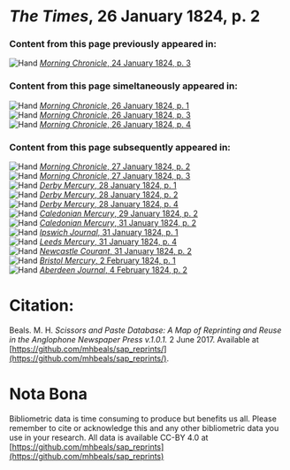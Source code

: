 # *The Times*, 26 January 1824, p. 2  
  
### Content from this page previously appeared in:  
![Hand](http://scissorsandpaste.net/wp-content/uploads/2017/06/smallhandpointer.png) [*Morning Chronicle*, 24 January 1824, p. 3](https://mhbeals.github.io/sap_html/Morning-Chronicle/Morning-Chronicle-24-January-1824-p-3)  
  
### Content from this page simeltaneously appeared in:  
![Hand](http://scissorsandpaste.net/wp-content/uploads/2017/06/smallhandpointer.png) [*Morning Chronicle*, 26 January 1824, p. 1](https://mhbeals.github.io/sap_html/Morning-Chronicle/Morning-Chronicle-26-January-1824-p-1)  
![Hand](http://scissorsandpaste.net/wp-content/uploads/2017/06/smallhandpointer.png) [*Morning Chronicle*, 26 January 1824, p. 3](https://mhbeals.github.io/sap_html/Morning-Chronicle/Morning-Chronicle-26-January-1824-p-3)  
![Hand](http://scissorsandpaste.net/wp-content/uploads/2017/06/smallhandpointer.png) [*Morning Chronicle*, 26 January 1824, p. 4](https://mhbeals.github.io/sap_html/Morning-Chronicle/Morning-Chronicle-26-January-1824-p-4)  
  
### Content from this page subsequently appeared in:  
![Hand](http://scissorsandpaste.net/wp-content/uploads/2017/06/smallhandpointer.png) [*Morning Chronicle*, 27 January 1824, p. 2](https://mhbeals.github.io/sap_html/Morning-Chronicle/Morning-Chronicle-27-January-1824-p-2)  
![Hand](http://scissorsandpaste.net/wp-content/uploads/2017/06/smallhandpointer.png) [*Morning Chronicle*, 27 January 1824, p. 3](https://mhbeals.github.io/sap_html/Morning-Chronicle/Morning-Chronicle-27-January-1824-p-3)  
![Hand](http://scissorsandpaste.net/wp-content/uploads/2017/06/smallhandpointer.png) [*Derby Mercury*, 28 January 1824, p. 1](https://mhbeals.github.io/sap_html/Derby-Mercury/Derby-Mercury-28-January-1824-p-1)  
![Hand](http://scissorsandpaste.net/wp-content/uploads/2017/06/smallhandpointer.png) [*Derby Mercury*, 28 January 1824, p. 2](https://mhbeals.github.io/sap_html/Derby-Mercury/Derby-Mercury-28-January-1824-p-2)  
![Hand](http://scissorsandpaste.net/wp-content/uploads/2017/06/smallhandpointer.png) [*Derby Mercury*, 28 January 1824, p. 4](https://mhbeals.github.io/sap_html/Derby-Mercury/Derby-Mercury-28-January-1824-p-4)  
![Hand](http://scissorsandpaste.net/wp-content/uploads/2017/06/smallhandpointer.png) [*Caledonian Mercury*, 29 January 1824, p. 2](https://mhbeals.github.io/sap_html/Caledonian-Mercury/Caledonian-Mercury-29-January-1824-p-2)  
![Hand](http://scissorsandpaste.net/wp-content/uploads/2017/06/smallhandpointer.png) [*Caledonian Mercury*, 31 January 1824, p. 2](https://mhbeals.github.io/sap_html/Caledonian-Mercury/Caledonian-Mercury-31-January-1824-p-2)  
![Hand](http://scissorsandpaste.net/wp-content/uploads/2017/06/smallhandpointer.png) [*Ipswich Journal*, 31 January 1824, p. 1](https://mhbeals.github.io/sap_html/Ipswich-Journal/Ipswich-Journal-31-January-1824-p-1)  
![Hand](http://scissorsandpaste.net/wp-content/uploads/2017/06/smallhandpointer.png) [*Leeds Mercury*, 31 January 1824, p. 4](https://mhbeals.github.io/sap_html/Leeds-Mercury/Leeds-Mercury-31-January-1824-p-4)  
![Hand](http://scissorsandpaste.net/wp-content/uploads/2017/06/smallhandpointer.png) [*Newcastle Courant*, 31 January 1824, p. 2](https://mhbeals.github.io/sap_html/Newcastle-Courant/Newcastle-Courant-31-January-1824-p-2)  
![Hand](http://scissorsandpaste.net/wp-content/uploads/2017/06/smallhandpointer.png) [*Bristol Mercury*, 2 February 1824, p. 1](https://mhbeals.github.io/sap_html/Bristol-Mercury/Bristol-Mercury-2-February-1824-p-1)  
![Hand](http://scissorsandpaste.net/wp-content/uploads/2017/06/smallhandpointer.png) [*Aberdeen Journal*, 4 February 1824, p. 2](https://mhbeals.github.io/sap_html/Aberdeen-Journal/Aberdeen-Journal-4-February-1824-p-2)  


# Citation: 

Beals. M. H. *Scissors and Paste Database: A Map of Reprinting and Reuse in the Anglophone Newspaper Press v.1.0.1.* 2 June 2017. Available at [https://github.com/mhbeals/sap_reprints/](https://github.com/mhbeals/sap_reprints/). 

# Nota Bona

Bibliometric data is time consuming to produce but benefits us all. Please remember to cite or acknowledge this and any other bibliometric data you use in your research. All data is available CC-BY 4.0 at [https://github.com/mhbeals/sap_reprints](https://github.com/mhbeals/sap_reprints)